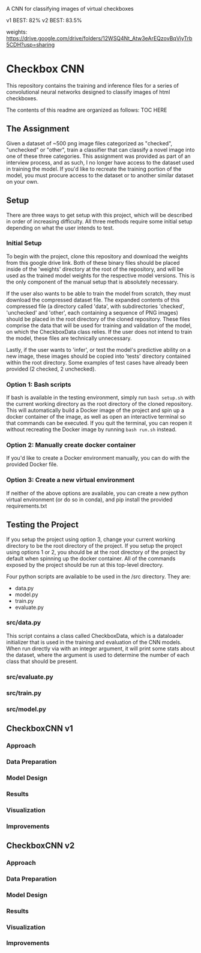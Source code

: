 A CNN for classifying images of virtual checkboxes

v1 BEST: 82%
v2 BEST: 83.5%

weights: https://drive.google.com/drive/folders/12WSQ4Nt_Atw3eArEQzovBqViyTrb5CDH?usp=sharing

# Checkbox CNN
This repository contains the training and inference files for a series of convolutional neural networks designed to classify images of html checkboxes.

The contents of this readme are organized as follows:
    TOC HERE

## The Assignment
Given a dataset of ~500 png image files categorized as "checked", "unchecked" or "other", train a classifier that can classify a novel image into one of these three categories. This assignment was provided as part of an interview process, and as such, I no longer have access to the dataset used in training the model. If you'd like to recreate the training portion of the model, you must procure access to the dataset or to another similar dataset on your own.

## Setup
There are three ways to get setup with this project, which will be described in order of increasing difficulty. All three methods require some initial setup depending on what the user intends to test.

### Initial Setup
To begin with the project, clone this repository and download the weights from this google drive link. Both of these binary files should be placed inside of the 'weights' directory at the root of the repository, and will be used as the trained model weights for the respective model versions. This is the only component of the manual setup that is absolutely necessary.

If the user also wants to be able to train the model from scratch, they must download the compressed dataset file. The expanded contents of this compressed file (a directory called 'data', with subdirectories 'checked', 'unchecked' and 'other', each containing a sequence of PNG images) should be placed in the root directory of the cloned repository. These files comprise the data that will be used for training and validation of the model, on which the CheckboxData class relies. If the user does not intend to train the model, these files are technically unnecessary.

Lastly, if the user wants to 'infer', or test the model's predictive ability on a new image, these images should be copied into 'tests' directory contained within the root directory. Some examples of test cases have already been provided (2 checked, 2 unchecked).

### Option 1: Bash scripts
If bash is available in the testing environment, simply run `bash setup.sh` with the current working directory as the root directory of the cloned repository. This will automatically build a Docker image of the project and spin up a docker container of the image, as well as open an interactive terminal so that commands can be executed. If you quit the terminal, you can reopen it without recreating the Docker image by running `bash run.sh` instead.

### Option 2: Manually create docker container
If you'd like to create a Docker environment manually, you can do with the provided Docker file.

### Option 3: Create a new virtual environment
If neither of the above options are available, you can create a new python virtual environment (or do so in conda), and pip install the provided requirements.txt

## Testing the Project
If you setup the project using option 3, change your current working directory to be the root directory of the project. If you setup the project using options 1 or 2, you should be at the root directory of the project by default when spinning up the docker container. All of the commands exposed by the project should be run at this top-level directory.

Four python scripts are available to be used in the /src directory. They are:
 - data.py
 - model.py
 - train.py
 - evaluate.py

### src/data.py
This script contains a class called CheckboxData, which is a dataloader initializer that is used in the training and evaluation of the CNN models. When run directly via with an integer argument, it will print some stats about the dataset, where the argument is used to determine the number of each class that should be present.

### src/evaluate.py

### src/train.py

### src/model.py

## CheckboxCNN v1

### Approach

### Data Preparation

### Model Design

### Results

### Visualization

### Improvements

## CheckboxCNN v2

### Approach

### Data Preparation

### Model Design

### Results

### Visualization

### Improvements